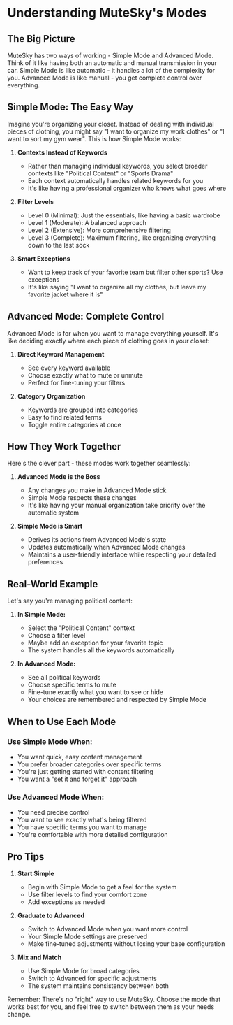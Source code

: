 # Understanding MuteSky's Modes

## The Big Picture

MuteSky has two ways of working - Simple Mode and Advanced Mode. Think of it like having both an automatic and manual transmission in your car. Simple Mode is like automatic - it handles a lot of the complexity for you. Advanced Mode is like manual - you get complete control over everything.

## Simple Mode: The Easy Way

Imagine you're organizing your closet. Instead of dealing with individual pieces of clothing, you might say "I want to organize my work clothes" or "I want to sort my gym wear". This is how Simple Mode works:

1. **Contexts Instead of Keywords**
   - Rather than managing individual keywords, you select broader contexts like "Political Content" or "Sports Drama"
   - Each context automatically handles related keywords for you
   - It's like having a professional organizer who knows what goes where

2. **Filter Levels**
   - Level 0 (Minimal): Just the essentials, like having a basic wardrobe
   - Level 1 (Moderate): A balanced approach
   - Level 2 (Extensive): More comprehensive filtering
   - Level 3 (Complete): Maximum filtering, like organizing everything down to the last sock

3. **Smart Exceptions**
   - Want to keep track of your favorite team but filter other sports? Use exceptions
   - It's like saying "I want to organize all my clothes, but leave my favorite jacket where it is"

## Advanced Mode: Complete Control

Advanced Mode is for when you want to manage everything yourself. It's like deciding exactly where each piece of clothing goes in your closet:

1. **Direct Keyword Management**
   - See every keyword available
   - Choose exactly what to mute or unmute
   - Perfect for fine-tuning your filters

2. **Category Organization**
   - Keywords are grouped into categories
   - Easy to find related terms
   - Toggle entire categories at once

## How They Work Together

Here's the clever part - these modes work together seamlessly:

1. **Advanced Mode is the Boss**
   - Any changes you make in Advanced Mode stick
   - Simple Mode respects these changes
   - It's like having your manual organization take priority over the automatic system

2. **Simple Mode is Smart**
   - Derives its actions from Advanced Mode's state
   - Updates automatically when Advanced Mode changes
   - Maintains a user-friendly interface while respecting your detailed preferences

## Real-World Example

Let's say you're managing political content:

1. **In Simple Mode:**
   - Select the "Political Content" context
   - Choose a filter level
   - Maybe add an exception for your favorite topic
   - The system handles all the keywords automatically

2. **In Advanced Mode:**
   - See all political keywords
   - Choose specific terms to mute
   - Fine-tune exactly what you want to see or hide
   - Your choices are remembered and respected by Simple Mode

## When to Use Each Mode

### Use Simple Mode When:
- You want quick, easy content management
- You prefer broader categories over specific terms
- You're just getting started with content filtering
- You want a "set it and forget it" approach

### Use Advanced Mode When:
- You need precise control
- You want to see exactly what's being filtered
- You have specific terms you want to manage
- You're comfortable with more detailed configuration

## Pro Tips

1. **Start Simple**
   - Begin with Simple Mode to get a feel for the system
   - Use filter levels to find your comfort zone
   - Add exceptions as needed

2. **Graduate to Advanced**
   - Switch to Advanced Mode when you want more control
   - Your Simple Mode settings are preserved
   - Make fine-tuned adjustments without losing your base configuration

3. **Mix and Match**
   - Use Simple Mode for broad categories
   - Switch to Advanced for specific adjustments
   - The system maintains consistency between both

Remember: There's no "right" way to use MuteSky. Choose the mode that works best for you, and feel free to switch between them as your needs change.
